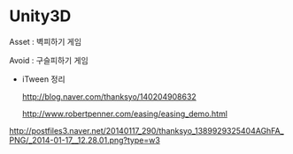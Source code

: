 # Unity3D

Asset : 벽피하기 게임

Avoid : 구슬피하기 게임


- iTween 정리

  http://blog.naver.com/thanksyo/140204908632

  http://www.robertpenner.com/easing/easing_demo.html

http://postfiles3.naver.net/20140117_290/thanksyo_1389929325404AGhFA_PNG/_2014-01-17__12.28.01.png?type=w3
